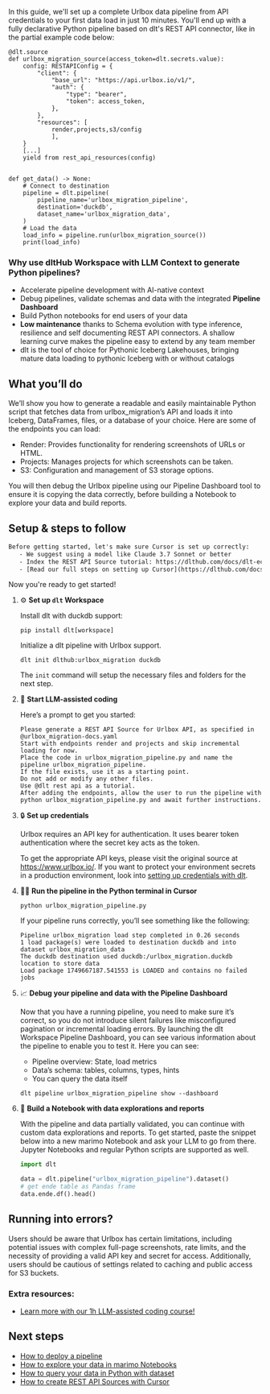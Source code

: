 In this guide, we'll set up a complete Urlbox data pipeline from API credentials to your first data load in just 10 minutes. You'll end up with a fully declarative Python pipeline based on dlt's REST API connector, like in the partial example code below:

```python-outcome
@dlt.source
def urlbox_migration_source(access_token=dlt.secrets.value):
    config: RESTAPIConfig = {
        "client": {
            "base_url": "https://api.urlbox.io/v1/",
            "auth": {
                "type": "bearer",
                "token": access_token,
            },
        },
        "resources": [
            render,projects,s3/config
            ],
    }
    [...]
    yield from rest_api_resources(config)


def get_data() -> None:
    # Connect to destination
    pipeline = dlt.pipeline(
        pipeline_name='urlbox_migration_pipeline',
        destination='duckdb',
        dataset_name='urlbox_migration_data', 
    )
    # Load the data
    load_info = pipeline.run(urlbox_migration_source())
    print(load_info) 
```

### Why use dltHub Workspace with LLM Context to generate Python pipelines?

- Accelerate pipeline development with AI-native context
- Debug pipelines, validate schemas and data with the integrated **Pipeline Dashboard**
- Build Python notebooks for end users of your data
- **Low maintenance** thanks to Schema evolution with type inference, resilience and self documenting REST API connectors. A shallow learning curve makes the pipeline easy to extend by any team member
- dlt is the tool of choice for Pythonic Iceberg Lakehouses, bringing mature data loading to pythonic Iceberg with or without catalogs

## What you’ll do

We’ll show you how to generate a readable and easily maintainable Python script that fetches data from urlbox_migration’s API and loads it into Iceberg, DataFrames, files, or a database of your choice. Here are some of the endpoints you can load:

- Render: Provides functionality for rendering screenshots of URLs or HTML.
- Projects: Manages projects for which screenshots can be taken.
- S3: Configuration and management of S3 storage options.

You will then debug the Urlbox pipeline using our Pipeline Dashboard tool to ensure it is copying the data correctly, before building a Notebook to explore your data and build reports.

## Setup & steps to follow

```default
Before getting started, let's make sure Cursor is set up correctly:
   - We suggest using a model like Claude 3.7 Sonnet or better
   - Index the REST API Source tutorial: https://dlthub.com/docs/dlt-ecosystem/verified-sources/rest_api/ and add it to context as **@dlt rest api**
   - [Read our full steps on setting up Cursor](https://dlthub.com/docs/dlt-ecosystem/llm-tooling/cursor-restapi#23-configuring-cursor-with-documentation)
```

Now you're ready to get started!

1. ⚙️ **Set up `dlt` Workspace**
    
    Install dlt with duckdb support:
    ```shell
    pip install dlt[workspace]
    ```

    Initialize a dlt pipeline with Urlbox support.
    ```shell
    dlt init dlthub:urlbox_migration duckdb
    ```

    The `init` command will setup the necessary files and folders for the next step.
    
2. 🤠 **Start LLM-assisted coding**
    
    Here’s a prompt to get you started:
    
    ```prompt
    Please generate a REST API Source for Urlbox API, as specified in @urlbox_migration-docs.yaml 
    Start with endpoints render and projects and skip incremental loading for now. 
    Place the code in urlbox_migration_pipeline.py and name the pipeline urlbox_migration_pipeline. 
    If the file exists, use it as a starting point. 
    Do not add or modify any other files. 
    Use @dlt rest api as a tutorial. 
    After adding the endpoints, allow the user to run the pipeline with python urlbox_migration_pipeline.py and await further instructions.
    ```

    
3. 🔒 **Set up credentials** 
    
    Urlbox requires an API key for authentication. It uses bearer token authentication where the secret key acts as the token.
    
    To get the appropriate API keys, please visit the original source at https://www.urlbox.io/.
    If you want to protect your environment secrets in a production environment, look into [setting up credentials with dlt](https://dlthub.com/docs/walkthroughs/add_credentials).
    
4. 🏃‍♀️ **Run the pipeline in the Python terminal in Cursor**
    
    ```shell
    python urlbox_migration_pipeline.py
    ```
    
    If your pipeline runs correctly, you’ll see something like the following:
    
    ```shell
    Pipeline urlbox_migration load step completed in 0.26 seconds
    1 load package(s) were loaded to destination duckdb and into dataset urlbox_migration_data
    The duckdb destination used duckdb:/urlbox_migration.duckdb location to store data
    Load package 1749667187.541553 is LOADED and contains no failed jobs
    ```
    
5. 📈 **Debug your pipeline and data with the Pipeline Dashboard**

    Now that you have a running pipeline, you need to make sure it’s correct, so you do not introduce silent failures like misconfigured pagination or incremental loading errors. By launching the dlt Workspace Pipeline Dashboard, you can see various information about the pipeline to enable you to test it. Here you can see:
    - Pipeline overview: State, load metrics
    - Data’s schema: tables, columns, types, hints
    - You can query the data itself
    
    ```shell
    dlt pipeline urlbox_migration_pipeline show --dashboard
    ```
    
6. 🐍 **Build a Notebook with data explorations and reports**

    With the pipeline and data partially validated, you can continue with custom data explorations and reports. To get started, paste the snippet below into a new marimo Notebook and ask your LLM to go from there. Jupyter Notebooks and regular Python scripts are supported as well.

    
    ```python
    import dlt

   data = dlt.pipeline("urlbox_migration_pipeline").dataset()
   # get ende table as Pandas frame
   data.ende.df().head()
    ```

## Running into errors?

Users should be aware that Urlbox has certain limitations, including potential issues with complex full-page screenshots, rate limits, and the necessity of providing a valid API key and secret for access. Additionally, users should be cautious of settings related to caching and public access for S3 buckets.

### Extra resources:

- [Learn more with our 1h LLM-assisted coding course!](https://www.youtube.com/watch?v=GGid70rnJuM)

## Next steps

- [How to deploy a pipeline](https://dlthub.com/docs/walkthroughs/deploy-a-pipeline)
- [How to explore your data in marimo Notebooks](https://dlthub.com/docs/general-usage/dataset-access/marimo)
- [How to query your data in Python with dataset](https://dlthub.com/docs/general-usage/dataset-access/dataset)
- [How to create REST API Sources with Cursor](https://dlthub.com/docs/dlt-ecosystem/llm-tooling/cursor-restapi)